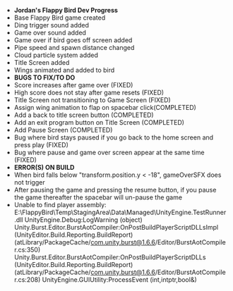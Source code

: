 - **Jordan's Flappy Bird Dev Progress**
- Base Flappy Bird game created
- Ding trigger sound added
- Game over sound added
- Game over if bird goes off screen added
- Pipe speed and spawn distance changed
- Cloud particle system added
- Title Screen added
- Wings animated and added to bird
- **BUGS TO FIX/TO DO**
- Score increases after game over (FIXED)
- High score does not stay after game resets (FIXED)
- Title Screen not transitioning to Game Screen (FIXED)
- Assign wing animation to flap on spacebar click(COMPLETED)
- Add a back to title screen button (COMPLETED)
- Add an exit program button on Title Screen (COMPLETED)
- Add Pause Screen (COMPLETED)
- Bug where bird stays paused if you go back to the home screen and press play (FIXED)
- Bug where pause and game over screen appear at the same time (FIXED)
- **ERROR(S) ON BUILD**
- When bird falls below "transform.position.y < -18", gameOverSFX does not trigger
- After pausing the game and pressing the resume button, if you pause the game thereafter the spacebar will un-pause the game
- Unable to find player assembly: E:\FlappyBird\Temp\StagingArea\Data\Managed\UnityEngine.TestRunner.dll
  UnityEngine.Debug:LogWarning (object)
  Unity.Burst.Editor.BurstAotCompiler:OnPostBuildPlayerScriptDLLsImpl (UnityEditor.Build.Reporting.BuildReport) (atLibrary/PackageCache/com.unity.burst@1.6.6/Editor/BurstAotCompiler.cs:350)
  Unity.Burst.Editor.BurstAotCompiler:OnPostBuildPlayerScriptDLLs (UnityEditor.Build.Reporting.BuildReport) (atLibrary/PackageCache/com.unity.burst@1.6.6/Editor/BurstAotCompiler.cs:208)
  UnityEngine.GUIUtility:ProcessEvent (int,intptr,bool&)

